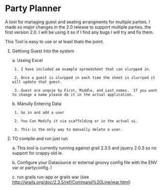 Party Planner
============

A tool for managing guest and seating arrangments for multiple parties. 
I made so major changes in the 2.0 release to support multiple parties..the first version 2.0.  I will be using it so if I find any bugs I will try and fix them.



This Tool is easy to use or at least thats the point.

1. Gettiong Guest Into the system 

    a. Ussing Excel
    
        1. I have included am example spreedsheet that can slurpped in. 
        
        2. Once a guest is slurpped in each time the sheet is slurrped it will update that guest.  
    
        3. Guest are unquie by First, Middle, and Last names.  If you want to change a name please do it in the actual application.  
        
    b. Manully Entering Data
    
        1. Go in and add a user
        
        2. You Can Modify it via scaffolding or in the actual ui.
        
        3. This is the only way to manually delete a user.

    
2. TO complie and run just run

    a.  This tool is currently running against grail 2.3.5 and jquery 2.0.3 so no support for crappy old ie.
    
    b. Configure your Datasource or external groovy config file with the ENV var or partyconfig.  I

    c. run grails run-app or grails war (see http://grails.org/doc/2.3.5/ref/Command%20Line/war.html)
   

